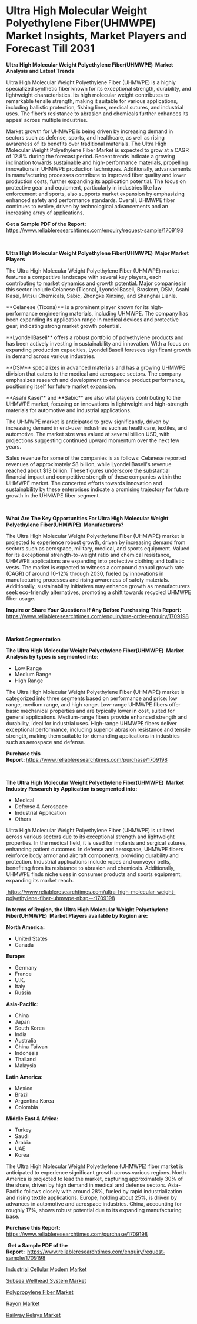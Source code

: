 <p><h1>Ultra High Molecular Weight Polyethylene Fiber(UHMWPE)  Market Insights, Market Players and Forecast Till 2031</h1></p><p><strong>Ultra High Molecular Weight Polyethylene Fiber(UHMWPE)  Market Analysis and Latest Trends</strong></p>
<p><p>Ultra High Molecular Weight Polyethylene Fiber (UHMWPE) is a highly specialized synthetic fiber known for its exceptional strength, durability, and lightweight characteristics. Its high molecular weight contributes to remarkable tensile strength, making it suitable for various applications, including ballistic protection, fishing lines, medical sutures, and industrial uses. The fiber’s resistance to abrasion and chemicals further enhances its appeal across multiple industries.</p><p>Market growth for UHMWPE is being driven by increasing demand in sectors such as defense, sports, and healthcare, as well as rising awareness of its benefits over traditional materials. The Ultra High Molecular Weight Polyethylene Fiber Market is expected to grow at a CAGR of 12.8% during the forecast period. Recent trends indicate a growing inclination towards sustainable and high-performance materials, propelling innovations in UHMWPE production techniques. Additionally, advancements in manufacturing processes contribute to improved fiber quality and lower production costs, further expanding its application potential. The focus on protective gear and equipment, particularly in industries like law enforcement and sports, also supports market expansion by emphasizing enhanced safety and performance standards. Overall, UHMWPE fiber continues to evolve, driven by technological advancements and an increasing array of applications.</p></p>
<p><strong>Get a Sample PDF of the Report:&nbsp;</strong> <a href="https://www.reliableresearchtimes.com/enquiry/request-sample/1709198?utm_campaign=1582&utm_medium=2&utm_source=Github&utm_content=ia&utm_term=21102024&utm_id=ultra-high-molecular-weight-polyethylene-fiberuhmwpe">https://www.reliableresearchtimes.com/enquiry/request-sample/1709198</a></p>
<p>&nbsp;</p>
<p><strong>Ultra High Molecular Weight Polyethylene Fiber(UHMWPE)  Major Market Players</strong></p>
<p><p>The Ultra High Molecular Weight Polyethylene Fiber (UHMWPE) market features a competitive landscape with several key players, each contributing to market dynamics and growth potential. Major companies in this sector include Celanese (Ticona), LyondellBasell, Braskem, DSM, Asahi Kasei, Mitsui Chemicals, Sabic, Zhongke Xinxing, and Shanghai Lianle.</p><p>**Celanese (Ticona)** is a prominent player known for its high-performance engineering materials, including UHMWPE. The company has been expanding its application range in medical devices and protective gear, indicating strong market growth potential.</p><p>**LyondellBasell** offers a robust portfolio of polyethylene products and has been actively investing in sustainability and innovation. With a focus on expanding production capacities, LyondellBasell foresees significant growth in demand across various industries.</p><p>**DSM** specializes in advanced materials and has a growing UHMWPE division that caters to the medical and aerospace sectors. The company emphasizes research and development to enhance product performance, positioning itself for future market expansion.</p><p>**Asahi Kasei** and **Sabic** are also vital players contributing to the UHMWPE market, focusing on innovations in lightweight and high-strength materials for automotive and industrial applications.</p><p>The UHMWPE market is anticipated to grow significantly, driven by increasing demand in end-user industries such as healthcare, textiles, and automotive. The market size was valued at several billion USD, with projections suggesting continued upward momentum over the next few years.</p><p>Sales revenue for some of the companies is as follows: Celanese reported revenues of approximately $8 billion, while LyondellBasell's revenue reached about $13 billion. These figures underscore the substantial financial impact and competitive strength of these companies within the UHMWPE market. The concerted efforts towards innovation and sustainability by these enterprises indicate a promising trajectory for future growth in the UHMWPE fiber segment.</p></p>
<p>&nbsp;</p>
<p><strong>What Are The Key Opportunities For Ultra High Molecular Weight Polyethylene Fiber(UHMWPE)  Manufacturers?</strong></p>
<p><p>The Ultra High Molecular Weight Polyethylene Fiber (UHMWPE) market is projected to experience robust growth, driven by increasing demand from sectors such as aerospace, military, medical, and sports equipment. Valued for its exceptional strength-to-weight ratio and chemical resistance, UHMWPE applications are expanding into protective clothing and ballistic vests. The market is expected to witness a compound annual growth rate (CAGR) of around 10-12% through 2030, fueled by innovations in manufacturing processes and rising awareness of safety materials. Additionally, sustainability initiatives may enhance growth as manufacturers seek eco-friendly alternatives, promoting a shift towards recycled UHMWPE fiber usage.</p></p>
<p><strong>Inquire or Share Your Questions If Any Before Purchasing This Report:</strong> <a href="https://www.reliableresearchtimes.com/enquiry/pre-order-enquiry/1709198?utm_campaign=1582&utm_medium=2&utm_source=Github&utm_content=ia&utm_term=21102024&utm_id=ultra-high-molecular-weight-polyethylene-fiberuhmwpe">https://www.reliableresearchtimes.com/enquiry/pre-order-enquiry/1709198</a></p>
<p>&nbsp;</p>
<p><strong>Market Segmentation</strong></p>
<p><strong>The Ultra High Molecular Weight Polyethylene Fiber(UHMWPE)  Market Analysis by types is segmented into:</strong></p>
<p><ul><li>Low Range</li><li>Medium Range</li><li>High Range</li></ul></p>
<p><p>The Ultra High Molecular Weight Polyethylene Fiber (UHMWPE) market is categorized into three segments based on performance and price: low range, medium range, and high range. Low-range UHMWPE fibers offer basic mechanical properties and are typically lower in cost, suited for general applications. Medium-range fibers provide enhanced strength and durability, ideal for industrial uses. High-range UHMWPE fibers deliver exceptional performance, including superior abrasion resistance and tensile strength, making them suitable for demanding applications in industries such as aerospace and defense.</p></p>
<p><strong>Purchase this Report:&nbsp;</strong><a href="https://www.reliableresearchtimes.com/purchase/1709198?utm_campaign=1582&utm_medium=2&utm_source=Github&utm_content=ia&utm_term=21102024&utm_id=ultra-high-molecular-weight-polyethylene-fiberuhmwpe">https://www.reliableresearchtimes.com/purchase/1709198</a></p>
<p>&nbsp;</p>
<p><strong>The Ultra High Molecular Weight Polyethylene Fiber(UHMWPE)  Market Industry Research by Application is segmented into:</strong></p>
<p><ul><li>Medical</li><li>Defense & Aerospace</li><li>Industrial Application</li><li>Others</li></ul></p>
<p><p>Ultra High Molecular Weight Polyethylene Fiber (UHMWPE) is utilized across various sectors due to its exceptional strength and lightweight properties. In the medical field, it is used for implants and surgical sutures, enhancing patient outcomes. In defense and aerospace, UHMWPE fibers reinforce body armor and aircraft components, providing durability and protection. Industrial applications include ropes and conveyor belts, benefiting from its resistance to abrasion and chemicals. Additionally, UHMWPE finds niche uses in consumer products and sports equipment, expanding its market reach.</p></p>
<p><a href="https://www.reliableresearchtimes.com/ultra-high-molecular-weight-polyethylene-fiber-uhmwpe-nbsp--r1709198?utm_campaign=1582&utm_medium=2&utm_source=Github&utm_content=ia&utm_term=21102024&utm_id=ultra-high-molecular-weight-polyethylene-fiberuhmwpe">&nbsp;https://www.reliableresearchtimes.com/ultra-high-molecular-weight-polyethylene-fiber-uhmwpe-nbsp--r1709198</a></p>
<p><strong>In terms of Region, the Ultra High Molecular Weight Polyethylene Fiber(UHMWPE)  Market Players available by Region are:</strong></p>
<p>
    <p> <strong> North America: </strong>
        <ul>
            <li>United States</li>
            <li>Canada</li>
        </ul>
        </p> 
    <p> <strong> Europe: </strong>
        <ul>
            <li>Germany</li>
            <li>France</li>
            <li>U.K.</li>
            <li>Italy</li>
            <li>Russia</li>
        </ul>
        </p> 
    <p> <strong> Asia-Pacific: </strong>
        <ul>
            <li>China</li>
            <li>Japan</li>
            <li>South Korea</li>
            <li>India</li>
            <li>Australia</li>
            <li>China Taiwan</li>
            <li>Indonesia</li>
            <li>Thailand</li>
            <li>Malaysia</li>
        </ul>
        </p> 
    <p> <strong> Latin America: </strong>
        <ul>
            <li>Mexico</li>
            <li>Brazil</li>
            <li>Argentina Korea</li>
            <li>Colombia</li>
        </ul>
        </p> 
    <p> <strong> Middle East & Africa: </strong>
        <ul>
            <li>Turkey</li>
            <li>Saudi</li>
            <li>Arabia</li>
            <li>UAE</li>
            <li>Korea</li>
        </ul>
    </p>
    </p>
<p><p>The Ultra High Molecular Weight Polyethylene (UHMWPE) fiber market is anticipated to experience significant growth across various regions. North America is projected to lead the market, capturing approximately 30% of the share, driven by high demand in medical and defense sectors. Asia-Pacific follows closely with around 28%, fueled by rapid industrialization and rising textile applications. Europe, holding about 25%, is driven by advances in automotive and aerospace industries. China, accounting for roughly 17%, shows robust potential due to its expanding manufacturing base.</p></p>
<p><strong>Purchase this Report: </strong><a href="https://www.reliableresearchtimes.com/purchase/1709198?utm_campaign=1582&utm_medium=2&utm_source=Github&utm_content=ia&utm_term=21102024&utm_id=ultra-high-molecular-weight-polyethylene-fiberuhmwpe">https://www.reliableresearchtimes.com/purchase/1709198</a></p>
<p>&nbsp;<strong>Get a Sample PDF of the Report:&nbsp;&nbsp;</strong><a href="https://www.reliableresearchtimes.com/enquiry/request-sample/1709198?utm_campaign=1582&utm_medium=2&utm_source=Github&utm_content=ia&utm_term=21102024&utm_id=ultra-high-molecular-weight-polyethylene-fiberuhmwpe">https://www.reliableresearchtimes.com/enquiry/request-sample/1709198</a></p>
<p><strong></strong></p>
<p><p><a href="https://issuu.com/reportprime-2/docs/industrial-cellular-modem-market-si_a5327ec120bc42?utm_campaign=1582&utm_medium=2&utm_source=Github&utm_content=ia&utm_term=21102024&utm_id=ultra-high-molecular-weight-polyethylene-fiberuhmwpe">Industrial Cellular Modem Market</a></p><p><a href="https://issuu.com/reportprime-2/docs/subsea-wellhead-system-market-size-_88cd76a4ff941f?utm_campaign=1582&utm_medium=2&utm_source=Github&utm_content=ia&utm_term=21102024&utm_id=ultra-high-molecular-weight-polyethylene-fiberuhmwpe">Subsea Wellhead System Market</a></p><p><a href="https://www.linkedin.com/pulse/opportunities-challenges-polypropylene-fiber-market-strategic-bqpef?utm_campaign=1582&utm_medium=2&utm_source=Github&utm_content=ia&utm_term=21102024&utm_id=ultra-high-molecular-weight-polyethylene-fiberuhmwpe">Polypropylene Fiber Market</a></p><p><a href="https://www.linkedin.com/pulse/digital-transformation-rayon-industry-market-opportunities-n78lf?utm_campaign=1582&utm_medium=2&utm_source=Github&utm_content=ia&utm_term=21102024&utm_id=ultra-high-molecular-weight-polyethylene-fiberuhmwpe">Rayon Market</a></p><p><a href="https://www.linkedin.com/pulse/railway-relays-market-analysis-report-global-insights-region-e45if?utm_campaign=1582&utm_medium=2&utm_source=Github&utm_content=ia&utm_term=21102024&utm_id=ultra-high-molecular-weight-polyethylene-fiberuhmwpe">Railway Relays Market</a></p></p>